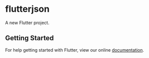 # flutterjson

A new Flutter project.

## Getting Started

For help getting started with Flutter, view our online
[documentation](https://flutter.io/).
